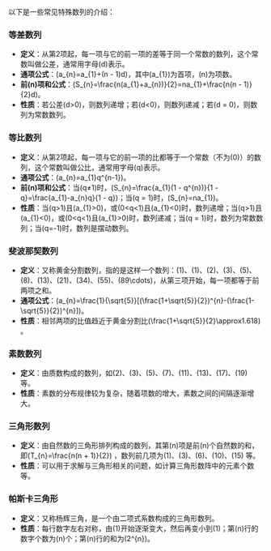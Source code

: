 以下是一些常见特殊数列的介绍：

### 等差数列
- **定义**：从第2项起，每一项与它的前一项的差等于同一个常数的数列，这个常数叫做公差，通常用字母\(d\)表示。
- **通项公式**：\(a_{n}=a_{1}+(n - 1)d\)，其中\(a_{1}\)为首项，\(n\)为项数。
- **前\(n\)项和公式**：\(S_{n}=\frac{n(a_{1}+a_{n})}{2}=na_{1}+\frac{n(n - 1)}{2}d\)。
- **性质**：若公差\(d>0\)，则数列递增；若\(d<0\)，则数列递减；若\(d = 0\)，则数列为常数数列。

### 等比数列
- **定义**：从第2项起，每一项与它的前一项的比都等于一个常数（不为\(0\)）的数列，这个常数叫做公比，通常用字母\(q\)表示。
- **通项公式**：\(a_{n}=a_{1}q^{n-1}\)。
- **前\(n\)项和公式**：当\(q≠1\)时，\(S_{n}=\frac{a_{1}(1 - q^{n})}{1 - q}=\frac{a_{1}-a_{n}q}{1 - q}\)；当\(q = 1\)时，\(S_{n}=na_{1}\)。
- **性质**：当\(q>1\)且\(a_{1}>0\)，或\(0<q<1\)且\(a_{1}<0\)时，数列递增；当\(q>1\)且\(a_{1}<0\)，或\(0<q<1\)且\(a_{1}>0\)时，数列递减；当\(q = 1\)时，数列为常数数列；当\(q=-1\)时，数列是摆动数列。

### 斐波那契数列
- **定义**：又称黄金分割数列，指的是这样一个数列：\(1\)、\(1\)、\(2\)、\(3\)、\(5\)、\(8\)、\(13\)、\(21\)、\(34\)、\(55\)、\(89\cdots\)，从第三项开始，每一项都等于前两项之和。
- **通项公式**：\(a_{n}=\frac{1}{\sqrt{5}}[(\frac{1+\sqrt{5}}{2})^{n}-(\frac{1-\sqrt{5}}{2})^{n}]\)。
- **性质**：相邻两项的比值趋近于黄金分割比\(\frac{1+\sqrt{5}}{2}\approx1.618\) 。

### 素数数列
- **定义**：由质数构成的数列，如\(2\)、\(3\)、\(5\)、\(7\)、\(11\)、\(13\)、\(17\)、\(19\) 等。
- **性质**：素数的分布规律较为复杂，随着项数的增大，素数之间的间隔逐渐增大。

### 三角形数列
- **定义**：由自然数的三角形排列构成的数列，其第\(n\)项是前\(n\)个自然数的和，即\(T_{n}=\frac{n(n + 1)}{2}\) ，数列前几项为\(1\)、\(3\)、\(6\)、\(10\)、\(15\) 等。
- **性质**：可以用于求解与三角形相关的问题，如计算三角形数阵中的元素个数等。

### 帕斯卡三角形
- **定义**：又称杨辉三角，是一个由二项式系数构成的三角形数列。
- **性质**：每行数字左右对称，由\(1\)开始逐渐变大，然后再变小到\(1\)；第\(n\)行的数字个数为\(n\)个；第\(n\)行的和为\(2^{n}\)。